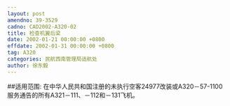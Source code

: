 ```yaml
---
layout: post
amendno: 39-3529
cadno: CAD2002-A320-02
title: 检查机翼后梁
date: 2002-01-21 00:00:00 +0800
effdate: 2002-01-31 00:00:00 +0800
tag: A320
categories: 民航西南管理局适航处
author: 徐东毅
---
```


##适用范围:
在中华人民共和国注册的未执行空客24977改装或A320－57-1100服务通告的所有A321－111、－112和－131飞机。

